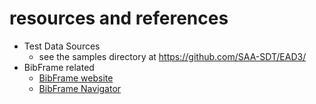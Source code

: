 
# resources and references

+ Test Data Sources
    + see the samples directory at https://github.com/SAA-SDT/EAD3/
+ BibFrame related
    + [BibFrame website](http://bibframe.org/)
    + [BibFrame Navigator](http://bibfra.me)

